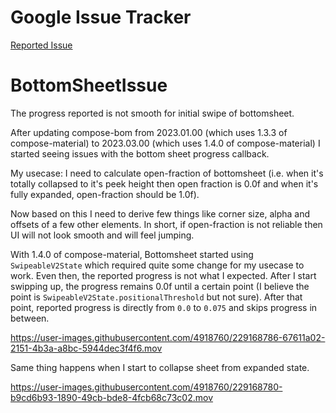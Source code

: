 # Google Issue Tracker
[Reported Issue](https://issuetracker.google.com/issues/276375124)

# BottomSheetIssue
The progress reported is not smooth for initial swipe of bottomsheet.

After updating compose-bom from 2023.01.00 (which uses 1.3.3 of compose-material) to 2023.03.00 (which uses 1.4.0 of compose-material) I started seeing issues with the bottom sheet progress callback.

My usecase: I need to calculate open-fraction of bottomsheet (i.e. when it's totally collapsed to it's peek height then open fraction is 0.0f and when it's fully expanded, open-fraction should be 1.0f).

Now based on this I need to derive few things like corner size, alpha and offsets of a few other elements. In short, if open-fraction is not reliable then UI will not look smooth and will feel jumping.

With 1.4.0 of compose-material, Bottomsheet started using `SwipeableV2State` which required quite some change for my usecase to work. Even then, the reported progress is not what I expected.
After I start swipping up, the progress remains 0.0f until a certain point (I believe the point is `SwipeableV2State.positionalThreshold` but not sure). After that point, reported progress is directly from `0.0` to `0.075` and skips progress in between.


https://user-images.githubusercontent.com/4918760/229168786-67611a02-2151-4b3a-a8bc-5944dec3f4f6.mov


Same thing happens when I start to collapse sheet from expanded state.

https://user-images.githubusercontent.com/4918760/229168780-b9cd6b93-1890-49cb-bde8-4fcb68c73c02.mov
